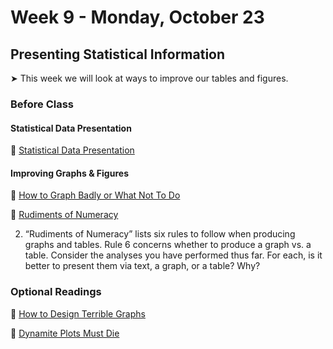 # Week 9 - Monday, October 23

## Presenting Statistical Information

&#x27A4; This week we will look at ways to improve our tables and figures.

### Before Class

#### Statistical Data Presentation

📖 [Statistical Data Presentation](https://pubmed.ncbi.nlm.nih.gov/28580077/)

#### Improving Graphs & Figures

📖 [How to Graph Badly or What Not To Do](http://www-personal.umich.edu/~jpboyd/sciviz_1_graphbadly.pdf)


📖 [Rudiments of Numeracy](https://www.jstor.org/stable/2344922)

2. “Rudiments of Numeracy” lists six rules to follow when producing graphs and tables. Rule 6 concerns whether to produce a graph vs. a table. Consider the analyses you have performed thus far. For each, is it better to present them via text, a graph, or a table? Why?

### Optional Readings

📖 [How to Design Terrible Graphs](https://www.freecodecamp.org/news/how-to-design-terrible-graphs-3b213d909387/) <br />

📖 [Dynamite Plots Must Die](https://simplystatistics.org/posts/2019-02-21-dynamite-plots-must-die/)

